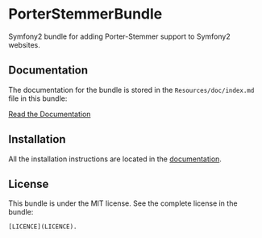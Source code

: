 PorterStemmerBundle
===================

Symfony2 bundle for adding Porter-Stemmer support to Symfony2 websites.


Documentation
-------------

The documentation for the bundle is stored in the `Resources/doc/index.md` file in this bundle:

[Read the Documentation](https://github.com/frodosghost/PorterStemmerBundle/blob/master/Resources/doc/index.md)

Installation
------------

All the installation instructions are located in the [documentation](https://github.com/frodosghost/PorterStemmerBundle/blob/master/Resources/doc/index.md).

License
-------

This bundle is under the MIT license. See the complete license in the bundle:

    [LICENCE](LICENCE).
